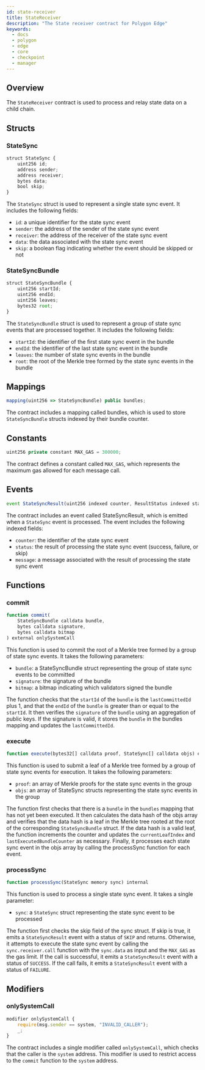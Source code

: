 ```yaml
---
id: state-receiver
title: StateReceiver
description: "The State receiver contract for Polygon Edge"
keywords:
  - docs
  - polygon
  - edge
  - core
  - checkpoint
  - manager
---
```


## Overview

The `StateReceiver` contract is used to process and relay state data on a child chain.

## Structs

### StateSync

```js
struct StateSync {
    uint256 id;
    address sender;
    address receiver;
    bytes data;
    bool skip;
}
```

The `StateSync` struct is used to represent a single state sync event.
It includes the following fields:

- `id`: a unique identifier for the state sync event
- `sender`: the address of the sender of the state sync event
- `receiver`: the address of the receiver of the state sync event
- `data`: the data associated with the state sync event
- `skip`: a boolean flag indicating whether the event should be skipped or not

### StateSyncBundle

```js
struct StateSyncBundle {
    uint256 startId;
    uint256 endId;
    uint256 leaves;
    bytes32 root;
}
```

The `StateSyncBundle` struct is used to represent a group of state sync events
that are processed together. It includes the following fields:

- `startId`: the identifier of the first state sync event in the bundle
- `endId`: the identifier of the last state sync event in the bundle
- `leaves`: the number of state sync events in the bundle
- `root`: the root of the Merkle tree formed by the state sync events in the bundle

## Mappings

```js
mapping(uint256 => StateSyncBundle) public bundles;
```

The contract includes a mapping called bundles, which is used to store
`StateSyncBundle` structs indexed by their bundle counter.

## Constants

```js
uint256 private constant MAX_GAS = 300000;
```

The contract defines a constant called `MAX_GAS`, which represents the maximum
gas allowed for each message call.

## Events

```js
event StateSyncResult(uint256 indexed counter, ResultStatus indexed status, bytes32 message);
```

The contract includes an event called StateSyncResult, which is emitted when a `StateSync`
event is processed. The event includes the following indexed fields:

- `counter`: the identifier of the state sync event
- `status`: the result of processing the state sync event (success, failure, or skip)
- `message`: a message associated with the result of processing the state sync event

## Functions

### commit

```js
function commit(
    StateSyncBundle calldata bundle,
    bytes calldata signature,
    bytes calldata bitmap
) external onlySystemCall
```

This function is used to commit the root of a Merkle tree formed by a group of
state sync events. It takes the following parameters:

- `bundle`: a StateSyncBundle struct representing the group of state sync events to be committed
- `signature`: the signature of the bundle
- `bitmap`: a bitmap indicating which validators signed the bundle

The function checks that the `startId` of the `bundle` is the `lastCommittedId` plus 1,
and that the `endId` of the `bundle` is greater than or equal to the `startId`. It then
verifies the `signature` of the `bundle` using an aggregation of public keys. If the
signature is valid, it stores the `bundle` in the bundles mapping and updates the
`lastCommittedId`.

### execute

```js
function execute(bytes32[] calldata proof, StateSync[] calldata objs) external
```

This function is used to submit a leaf of a Merkle tree formed by a group of state
sync events for execution. It takes the following parameters:

- `proof`: an array of Merkle proofs for the state sync events in the group
- `objs`: an array of StateSync structs representing the state sync events in the group

The function first checks that there is a `bundle` in the `bundles` mapping that has not
yet been executed. It then calculates the data hash of the objs array and verifies that the
data hash is a leaf in the Merkle tree rooted at the root of the corresponding `StateSyncBundle`
struct. If the data hash is a valid leaf, the function increments the counter and updates the
`currentLeafIndex` and `lastExecutedBundleCounter` as necessary. Finally, it processes each state
sync event in the objs array by calling the processSync function for each event.

### processSync

```js
function processSync(StateSync memory sync) internal
```

This function is used to process a single state sync event. It takes a single parameter:

- `sync`: a `StateSync` struct representing the state sync event to be processed

The function first checks the skip field of the sync struct. If skip is true, it emits a
`StateSyncResult` event with a status of `SKIP` and returns. Otherwise, it attempts to execute
the state sync event by calling the `sync.receiver.call` function with the `sync.data` as input
and the `MAX_GAS` as the gas limit. If the call is successful, it emits a `StateSyncResult` event
with a status of `SUCCESS`. If the call fails, it emits a `StateSyncResult` event with a status of
`FAILURE`.

## Modifiers

### onlySystemCall

```js
modifier onlySystemCall {
    require(msg.sender == system, "INVALID_CALLER");
    _;
}
```

The contract includes a single modifier called `onlySystemCall`, which checks
that the caller is the `system` address. This modifier is used to restrict access
to the `commit` function to the `system` address.
